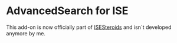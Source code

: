 # AdvancedSearch for ISE


This add-on is now officially part of [ISESteroids](http://www.powertheshell.com/isesteroids2-2/feature-overview/advanced-search/) and isn´t developed anymore by me.
